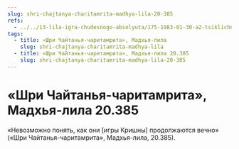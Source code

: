 ```yaml
---
slug: shri-chajtanya-charitamrita-madhya-lila-20-385
refs:
  - ../../13-lila-igra-chudesnogo-absolyuta/175-1983-01-30-a2-tsiklichnyj-harakter-krishna-lily.md
tags:
  - title: «Шри Чайтанья-чаритамрита», Мадхья-лила
    slug: shri-chajtanya-charitamrita-madhya-lila
  - title: «Шри Чайтанья-чаритамрита», Мадхья-лила 20.385
    slug: shri-chajtanya-charitamrita-madhya-lila-20-385
---
```


# «Шри Чайтанья-чаритамрита», Мадхья-лила 20.385

«Невозможно понять, как они [игры Кришны] продолжаются вечно» («Шри Чайтанья-чаритамрита», Мадхья-лила, 20.385).
